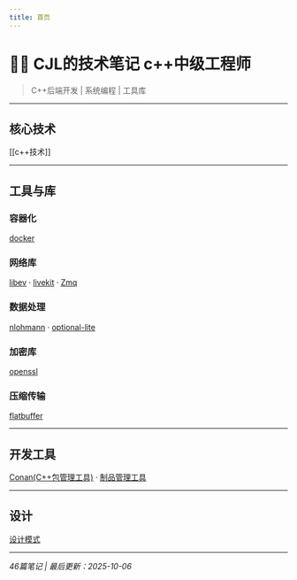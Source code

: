 ```yaml
---
title: 首页
---
```


# 👨‍💻 CJL的技术笔记 c++中级工程师

> C++后端开发 | 系统编程 | 工具库

---

## 核心技术

[[c++技术]]

---

## 工具与库

### 容器化
[docker](docker)

### 网络库
[libev](libev) · [livekit](livekit) · [Zmq](Zmq)

### 数据处理
[nlohmann](nlohmann) · [optional-lite](optional-lite)

### 加密库
[openssl](openssl)

### 压缩传输
[flatbuffer](flatbuffer)

---

## 开发工具

[Conan(C++包管理工具)](Conan(C++包管理工具)) · [制品管理工具](制品管理工具)

---

## 设计

[设计模式](设计模式)

---

*46篇笔记 | 最后更新：2025-10-06*